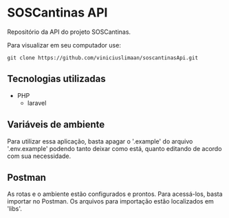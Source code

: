 # SOSCantinas API

Repositório da API do projeto SOSCantinas.

Para visualizar em seu computador use:

```
git clone https://github.com/viniciuslimaan/soscantinasApi.git
```

## Tecnologias utilizadas

-   PHP
    -   laravel

## Variáveis de ambiente

Para utilizar essa aplicação, basta apagar o '.example' do arquivo '.env.example' podendo tanto deixar como está, quanto editando de acordo com sua necessidade.

## Postman

As rotas e o ambiente estão configurados e prontos. Para acessá-los, basta importar no Postman. Os arquivos para importação estão localizados em 'libs'.
